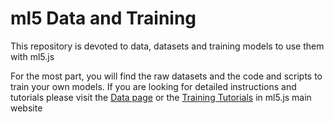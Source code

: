 # ml5 Data and Training

This repository is devoted to data, datasets and training models to use them with ml5.js

For the most part, you will find the raw datasets and the code and scripts to train your own models. If you are looking for detailed instructions and tutorials please visit the [Data page](https://ml5js.org/docs/data-overview) or the [Training Tutorials](https://ml5js.org/docs/training-introduction) in ml5.js main website

